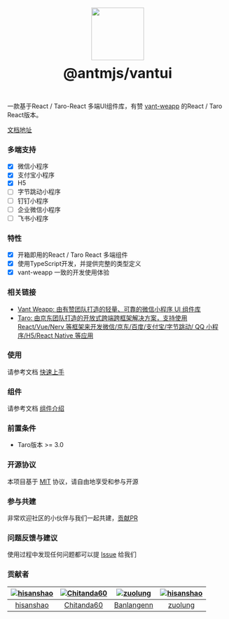 <div class="card">
  <div class="intro" style="text-align: center; padding: 20px;">
    <img class="intro__logo" style="width: 120px; height: 120px; box-shadow: none;" src="https://img.yzcdn.cn/public_files/2017/12/18/fd78cf6bb5d12e2a119d0576bedfd230.png">
    <h2 style="margin: 0; font-size: 32px; line-height: 60px;">@antmjs/vantui</h2>
  </div>
</div>

一款基于React / Taro-React 多端UI组件库，有赞 [vant-weapp](https://github.com/youzan/vant-weapp) 的React / Taro React版本。

[文档地址](https://antmjs.github.io/vantui/#/quickstart)


### 多端支持
- [x] 微信小程序
- [x] 支付宝小程序
- [x] H5
- [ ] 字节跳动小程序
- [ ] 钉钉小程序
- [ ] 企业微信小程序
- [ ] 飞书小程序

### 特性
- [x] 开箱即用的React / Taro React 多端组件
- [x] 使用TypeScript开发，并提供完整的类型定义
- [x] vant-weapp 一致的开发使用体验

### 相关链接
* [Vant Weapp: 由有赞团队打造的轻量、可靠的微信小程序 UI 组件库](https://github.com/youzan/vant-weapp)
* [Taro: 由京东团队打造的开放式跨端跨框架解决方案，支持使用 React/Vue/Nerv 等框架来开发微信/京东/百度/支付宝/字节跳动/ QQ 小程序/H5/React Native 等应用](https://github.com/NervJS/taro)


### 使用
请参考文档 [快速上手](https://antmjs.github.io/vantui/#/quickstart)


### 组件
请参考文档 [组件介绍](https://antmjs.github.io/vantui/#/button)


### 前置条件
* Taro版本 >= 3.0


### 开源协议

本项目基于 [MIT](https://zh.wikipedia.org/wiki/MIT%E8%A8%B1%E5%8F%AF%E8%AD%89) 协议，请自由地享受和参与开源

### 参与共建
非常欢迎社区的小伙伴与我们一起共建，[贡献PR](https://github.com/antmjs/vantui/pulls) 


### 问题反馈与建议

使用过程中发现任何问题都可以提 [Issue](https://github.com/antmjs/vantui/issues) 给我们

### 贡献者

[![hisanshao](https://avatars.githubusercontent.com/u/26359618?s=80&v=4)](https://github.com/hisanshao/) | [![Chitanda60](https://avatars.githubusercontent.com/u/16026533?s=80&v=4)](https://github.com/Chitanda60/) | [![zuolung](https://avatars.githubusercontent.com/u/19684540?s=80&v=4)](https://github.com/Banlangenn/) | [![hisanshao](https://avatars.githubusercontent.com/u/28145148?s=80&v=4)](https://github.com/zuolung/)
:---:|:---:|:---:|:---:
[hisanshao](https://github.com/hisanshao/) | [Chitanda60](https://github.com/Chitanda60/) | [Banlangenn](https://github.com/Banlangenn/) | [zuolung](https://github.com/zuolung/)